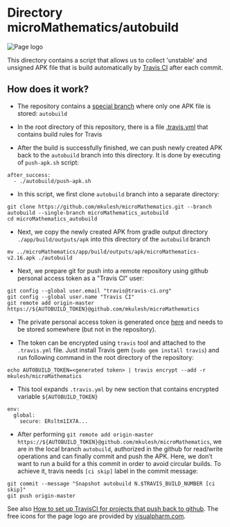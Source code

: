 # Directory microMathematics/autobuild

![Page logo](https://github.com/mkulesh/microMathematics/blob/master/autobuild/shema.svg)

This directory contains a script that allows us to collect 'unstable' and unsigned APK file that is build automatically by [Travis CI](https://travis-ci.org/mkulesh/microMathematics) after each commit.

## How does it work?

* The repository contains a [special branch](https://github.com/mkulesh/microMathematics/tree/autobuild) where only one APK file is stored: `autobuild`

* In the root directory of this repository, there is a file [.travis.yml](https://raw.githubusercontent.com/mkulesh/microMathematics/master/.travis.yml) that contains build rules for Travis

* After the build is successfully finished, we can push newly created APK back to the `autobuild` branch into this directory. It is done by executing of `push-apk.sh` script:
```
after_success:
  - ./autobuild/push-apk.sh
```

* In this script, we first clone `autobuild` branch into a separate directory:
```
git clone https://github.com/mkulesh/microMathematics.git --branch autobuild --single-branch microMathematics_autobuild
cd microMathematics_autobuild
```

* Next, we copy the newly created APK from gradle output directory `./app/build/outputs/apk` into this directory of the `autobuild` branch
```
mv ../microMathematics/app/build/outputs/apk/microMathematics-v2.16.apk ./autobuild
```

* Next, we prepare git for push into a remote repository using github personal access token as a "Travis CI" user:
```
git config --global user.email "travis@travis-ci.org"
git config --global user.name "Travis CI"
git remote add origin-master https://${AUTOBUILD_TOKEN}@github.com/mkulesh/microMathematics
```

* The private personal access token is generated once [here](https://github.com/settings/tokens) and needs to be stored somewhere (but not in the repository).

* The token can be encrypted using `travis` tool and attached to the `.travis.yml` file. Just install Travis gem (`sudo gem install travis`) and run following command in the root directory of the repository:
```
echo AUTOBUILD_TOKEN=<generated token> | travis encrypt --add -r mkulesh/microMathematics
```

* This tool expands `.travis.yml` by new section that contains encrypted variable `${AUTOBUILD_TOKEN}`
```
env:
  global:
    secure: ERsltm1IX7A...
```

* After performing `git remote add origin-master https://${AUTOBUILD_TOKEN}@github.com/mkulesh/microMathematics`, we are in the local branch `autobuild`, authorized in the github for read/write operations and can finally commit and push the APK. Here, we don’t want to run a build for a this commit in order to avoid circular builds. To achieve it, travis needs `[ci skip]` label in the commit message:
```
git commit --message "Snapshot autobuild N.$TRAVIS_BUILD_NUMBER [ci skip]"
git push origin-master
```

See also [How to set up TravisCI for projects that push back to github](https://gist.github.com/willprice/e07efd73fb7f13f917ea).
The free icons for the page logo are provided by [visualpharm.com](https://visualpharm.com/free-icons).
